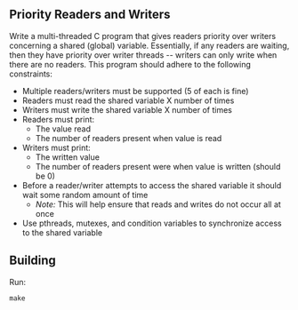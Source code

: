 ## Priority Readers and Writers

Write a multi-threaded C program that gives readers priority over writers concerning a shared (global) variable. Essentially, if any readers are waiting, then they have priority over writer threads -- writers can only write when there are no readers. This program should adhere to the following constraints:

- Multiple readers/writers must be supported (5 of each is fine)
- Readers must read the shared variable X number of times
- Writers must write the shared variable X number of times
- Readers must print:
  - The value read
  - The number of readers present when value is read
- Writers must print:
  - The written value
  - The number of readers present were when value is written (should be 0)
- Before a reader/writer attempts to access the shared variable it should wait some random amount of time
  - _Note:_ This will help ensure that reads and writes do not occur all at once
- Use pthreads, mutexes, and condition variables to synchronize access to the shared variable

## Building

Run:

```
make
```
